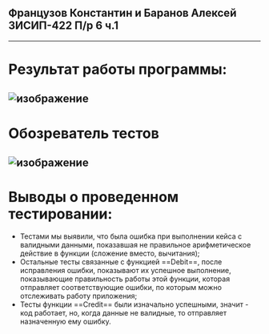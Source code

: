 ## Французов Константин и Баранов Алексей 3ИСИП-422 П/р 6 ч.1
--------------------------------------------------------------
# Результат работы программы:
![изображение](https://github.com/user-attachments/assets/e1967a78-27da-45de-a3ed-63968a8c9e78)
--------------------------------------------------------------
# Обозреватель тестов
![изображение](https://github.com/user-attachments/assets/a2f9eae1-b0ca-402c-9bd8-ffb93c80747e)
--------------------------------------------------------------
# Выводы о проведенном тестировании:
- Тестами мы выявили, что была ошибка при выполнении кейса с валидными данными, показавшая не правильное арифметическое действие в функции (сложение вместо, вычитания);
- Остальные тесты связанные с функцией ==Debit==, после исправления ошибки, показывают их успешное выполнение, показывающие правильность работы этой функции, которая отправляет соответствующие ошибки, по которым можно отслеживать работу приложения;
- Тесты функции ==Credit== были изначально успешными, значит - код работает, но, когда данные не валидные, то отправляет назначенную ему ошибку.
